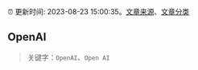 :alarm_clock: 更新时间: 2023-08-23 15:00:35。[文章来源](/README.md)、[文章分类](/TAGS.md)

## OpenAI


> 关键字：`OpenAI`、`Open AI`



